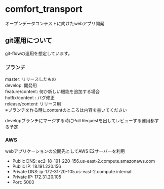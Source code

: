# comfort_transport
オープンデータコンテストに向けたwebアプリ開発

## git運用について
git-flowの運用を想定しています。

### ブランチ
master: リリースしたもの  
develop: 開発用  
feature/content: 何か新しい機能を追加する場合  
hotfix/content : バグ修正  
release/content: リリース用  
※ブランチを作る時にcontentのところは内容を書いてください  

developブランチにマージする時にPull Requestを出してレビューする運用都する予定  

### AWS
webアプリケーションの公開先としてAWS E2サーバーを利用
- Public DNS: ec2-18-191-220-156.us-east-2.compute.amazonaws.com
- Public IP: 18.191.220.156
- Private DNS: ip-172-31-20-105.us-east-2.compute.internal
- Private IP: 172.31.20.105
- Port: 5000
